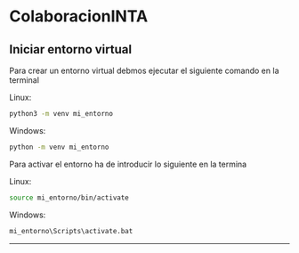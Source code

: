 # ColaboracionINTA

<!-- poner en ingles -->

## Iniciar entorno virtual

Para crear un entorno virtual debmos ejecutar el siguiente comando en la terminal

Linux:

```bash
python3 -m venv mi_entorno
```

Windows:

```cmd
python -m venv mi_entorno
```

Para activar el entorno ha de introducir lo siguiente en la termina

Linux:

```bash
source mi_entorno/bin/activate
```

Windows:

```cmd
mi_entorno\Scripts\activate.bat
```

----

<!-- 
    punto de entrada ejecucion
    ejecutable
 -->